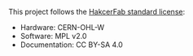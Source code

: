 This project follows the [HakcerFab standard license](https://docs.hackerfab.org/home):
- Hardware: CERN-OHL-W
- Software: MPL v2.0
- Documentation: CC BY-SA 4.0
